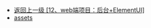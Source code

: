 - [返回上一级 [12、web端项目：后台+ElementUI]](14--vue/12、web端项目：后台+ElementUI/)
- [assets](14--vue/12、web端项目：后台+ElementUI/assets/)
